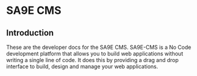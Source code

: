 # SA9E CMS

## Introduction
These are the developer docs for the SA9E CMS.
SA9E-CMS is a No Code development platform that allows you to build web applications without writing a single line of code. It does this by providing a drag and drop interface to build, design and manage your web applications.

